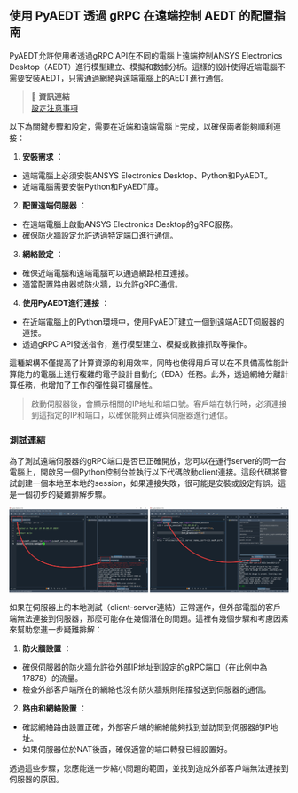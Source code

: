 使用 PyAEDT 透過 gRPC 在遠端控制 AEDT 的配置指南
---

PyAEDT允許使用者透過gRPC API在不同的電腦上遠端控制ANSYS Electronics Desktop（AEDT）進行模型建立、模擬和數據分析。這樣的設計使得近端電腦不需要安裝AEDT，只需通過網絡與遠端電腦上的AEDT進行通信。

>:link: **資訊連結**<br>[設定注意事項](https://aedt.docs.pyansys.com/version/0.8/Getting_started/ClientServer.html#client-server)

以下為關鍵步驟和設定，需要在近端和遠端電腦上完成，以確保兩者能夠順利連接： 
1. **安裝需求** ：
- 遠端電腦上必須安裝ANSYS Electronics Desktop、Python和PyAEDT。
- 近端電腦需要安裝Python和PyAEDT庫。 
2. **配置遠端伺服器** ：
- 在遠端電腦上啟動ANSYS Electronics Desktop的gRPC服務。
- 確保防火牆設定允許透過特定端口進行通信。 
3. **網絡設定** ：
- 確保近端電腦和遠端電腦可以通過網路相互連接。
- 適當配置路由器或防火牆，以允許gRPC通信。 
4. **使用PyAEDT進行連接** ：
- 在近端電腦上的Python環境中，使用PyAEDT建立一個到遠端AEDT伺服器的連接。
- 透過gRPC API發送指令，進行模型建立、模擬或數據抓取等操作。

這種架構不僅提高了計算資源的利用效率，同時也使得用戶可以在不具備高性能計算能力的電腦上進行複雜的電子設計自動化（EDA）任務。此外，透過網絡分離計算任務，也增加了工作的彈性與可擴展性。

> 啟動伺服器後，會顯示相關的IP地址和端口號。客戶端在執行時，必須連接到這指定的IP和端口，以確保能夠正確與伺服器進行通信。


### 測試連結

為了測試遠端伺服器的gRPC端口是否已正確開放，您可以在運行server的同一台電腦上，開啟另一個Python控制台並執行以下代碼啟動client連接。這段代碼將嘗試創建一個本地至本地的session，如果連接失敗，很可能是安裝或設定有誤。這是一個初步的疑難排解步驟。

![2024-04-23_11-05-44](/assets/2024-04-23_11-05-44.png)

如果在伺服器上的本地測試（client-server連結）正常運作，但外部電腦的客戶端無法連接到伺服器，那麼可能存在幾個潛在的問題。這裡有幾個步驟和考慮因素來幫助您進一步疑難排解： 
1. **防火牆設置** ：
- 確保伺服器的防火牆允許從外部IP地址到設定的gRPC端口（在此例中為17878）的流量。
- 檢查外部客戶端所在的網絡也沒有防火牆規則阻擋發送到伺服器的通信。 
2. **路由和網絡設置** ：
- 確認網絡路由設置正確，外部客戶端的網絡能夠找到並訪問到伺服器的IP地址。
- 如果伺服器位於NAT後面，確保適當的端口轉發已經設置好。 

透過這些步驟，您應能進一步縮小問題的範圍，並找到造成外部客戶端無法連接到伺服器的原因。